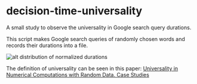 # decision-time-universality
A small study to observe the universality in Google search query durations.

This script makes Google search queries of randomly chosen words and records their durations into a file.

![alt distribution of normalized durations](https://raw.github.com/vug/decision-time-universality/master/distribution.png)

The definition of universality can be seen in this paper: [Universality in Numerical Computations with Random Data. Case Studies](http://arxiv.org/abs/1407.3829)
